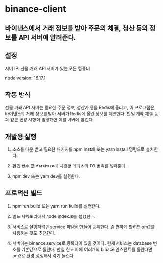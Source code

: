 # binance-client

## 바이낸스에서 거래 정보를 받아 주문의 체결, 청산 등의 정보를 API 서버에 알려준다.   

## 설정

서버 IP: 선물 거래 API 서버가 있는 모든 컴퓨터

node version: 16.17.1

## 작동 방식
선물 거래 API 서버는 필요한 주문 정보, 청산가 등을 Redis에 올리고, 이 프로그램은 바이낸스의 거래 정보를 받아 서버가 Redis에 올린 정보를 체크한다. 
만일 계약 체결 등과 같은 변경 사항이 발생하면 이를 서버에 알린다.  


## 개발용 실행

1. 소스를 다운 받고 필요한 패키지를 npm install 또는 yarn install 명령으로 설치한다.  

2. 환경 변수 값 database에 사용할 레디스의 DB 번호를 넣어준다. 

2. npm dev 또는 yarn dev를 실행한다. 

## 프로덕션 빌드

1. npm run build 또는 yarn run build를 실행한다. 

2. 빌드 디렉토리에서 node index.js를 실행한다. 

3. 서비스로 실행하려면 service 파일을 만들어 등록한다. 좀 편하게 할려면 pm2를 사용하는 것도 추천한다. 

4. 서버에는 binance.service로 등록되어 있을 것이다. 현재 서비스는 database 번호를 기본값으로 돌린다. 만일 한 서버에 여러개의 binace 인스턴트를 돌린다면 pm2로 환경 설정해서 각기 돌린다. 

